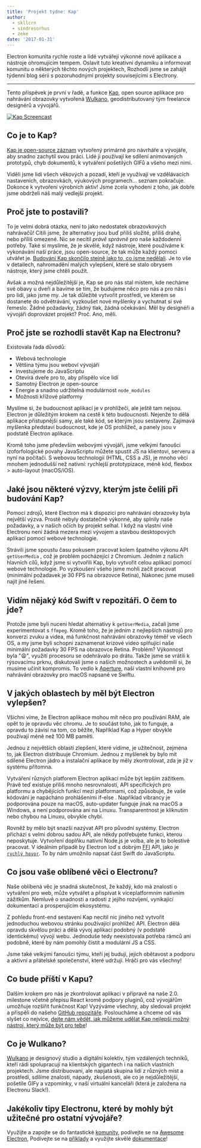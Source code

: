 ```yaml
---
title: 'Projekt týdne: Kap'
author:
  - skllcrn
  - sindresorhus
  - zeke
date: '2017-01-31'
---
```


Electron komunita rychle roste a lidé vytvářejí výkonné nové aplikace a nástroje ohromujícím tempem. Oslavit tuto kreativní dynamiku a informovat komunitu o některých těchto nových projektech, Rozhodli jsme se zahájit týdenní blog sérii s pozoruhodnými projekty souvisejícími s Electrony.

---

Tento příspěvek je první v řadě, a funkce [Kap](https://getkap.co/), open source aplikace pro nahrávání obrazovky vytvořená [Wulkano](https://wulkano.com/), geodistributovaný tým freelance designérů a vývojářů.

[![Kap Screencast](https://cloud.githubusercontent.com/assets/2289/22439463/8f1e509e-e6e4-11e6-9c32-3a9db63fc9a1.gif)](https://getkap.co/)

## Co je to Kap?

[Kap je open-source záznam](https://getkap.co) vytvořený primárně pro návrháře a vývojáře, aby snadno zachytil svou práci. Lidé ji používají ke sdílení animovaných prototypů, chyb dokumentů, k vytváření pošetilých GIFů a všeho mezi nimi.

Viděli jsme lidi všech věkových a pozadí, kteří je využívají ve vzdělávacích nastaveních, obrazovkách, výukových programech... seznam pokračuje. Dokonce k vytvoření výrobních aktiv! Jsme zcela vyhodeni z toho, jak dobře jsme obdrželi náš malý vedlejší projekt.

## Proč jste to postavili?

To je velmi dobrá otázka, není to jako nedostatek obrazovkových nahrávačů! Cítili jsme, že alternativy jsou buď příliš složité, příliš drahé, nebo příliš omezené. Nic se necítil *právě správně* pro naše každodenní potřeby. Také si myslíme, že je skvělé, když nástroje, které používáme k vykonávání naší práce, jsou open-source, že tak může každý pomoci utvářet je. [Budování Kap skončilo stejně jako to, co jsme nedělali](https://medium.com/wulkano-friends/from-idea-to-product-and-beyond-a12850403c38). Je to vše v detailech, nahromadění malých vylepšení, které se stalo obrysem nástroje, který jsme chtěli použít.

Avšak a možná nejdůležitější je, Kap se pro nás stal místem, kde necháme své obavy u dveří a bavíme se tím, že budujeme něco pro nás a pro nás i pro lidi, jako jsme my. Je tak důležité vytvořit prostředí, ve kterém se dostanete do odvětrávání, vyzkoušet nové myšlenky a vychutnat si své řemeslo. Žádné požadavky, žádný tlak, žádná očekávání. Měl by designéři a vývojáři doprovázet projekt? Proč. Ano, měli.

## Proč jste se rozhodli stavět Kap na Electronu?

Existovala řada důvodů:

* Webová technologie
* Většina týmu jsou weboví vývojáři
* Investujeme do JavaScriptu
* Otevírá dveře pro to, aby přispělo více lidí
* Samotný Electron je open-source
* Energie a snadno udržitelná modulárnost `node_modules`
* Možnosti křížové platformy

Myslíme si, že budoucnost aplikací je v prohlížeči, ale ještě tam nejsou. Electron je důležitým krokem na cestě k této budoucnosti. Nejenže to dělá aplikace přístupnější samy, ale také kód, se kterým jsou sestaveny. Zajímavá myšlenka představí budoucnost, kde je OS prohlížeč, a panely jsou v podstatě Electron aplikace.

Kromě toho jsme především webovými vývojáři, jsme velkými fanoušci izoforfologické povahy JavaScriptu můžete spustit JS na klientovi, serveru a nyní na počítači. S webovou technologií (HTML, CSS a JS), je mnoho věcí mnohem jednodušší než nativní: rychlejší prototypizace, méně kód, flexbox > auto-layout (macOS/iOS).

## Jaké jsou některé výzvy, kterým jste čelili při budování Kap?

Pomocí zdrojů, které Electron má k dispozici pro nahrávání obrazovky byla největší výzva. Prostě nebyly dostatečně výkonné, aby splnily naše požadavky, a v našich očích by projekt selhal. I když na vlastní vině Electronu není žádná mezera mezi vývojem a stavbou desktopových aplikací pomocí webové technologie.

Strávili jsme spoustu času pokusem pracovat kolem špatného výkonu API `getUserMedia` , což je problém pocházející z Chromium. Jedním z našich hlavních cílů, když jsme si vytvořili Kap, bylo vytvořit celou aplikaci pomocí webové technologie. Po vyzkoušení všeho jsme mohli začít pracovat (minimální požadavek je 30 FPS na obrazovce Retina), Nakonec jsme museli najít jiné řešení.

## Vidím nějaký kód Swift v repozitáři. O čem to jde?

Protože jsme byli nuceni hledat alternativy k `getUserMedia`, začali jsme experimentovat s `ffmpeg`. Kromě toho, že je jedním z nejlepších nástrojů pro konverzi zvuku a videa, má funkčnost nahrávání obrazovky téměř ve všech OS, a my jsme byli schopni zaznamenat krizové video splňující naše minimální požadavky 30 FPS na obrazovce Retina. Problém? Výkonnost byla ":weary:", využití procesoru se odehrávalo po drátu. Takže jsme se vrátili k rýsovacímu prknu, diskutovali jsme o našich možnostech a uvědomili si, že musíme učinit kompromis. To vedlo k [Aperture](https://github.com/wulkano/aperture), naší vlastní knihovně pro nahrávání obrazovky pro macOS napsané ve Swiftu.

## V jakých oblastech by měl být Electron vylepšen?

Všichni víme, že Electron aplikace mohou mít něco pro používání RAM, ale opět to je opravdu věc chromu. Je to součást toho, jak to funguje, a opravdu to závisí na tom, co běžíte, Například Kap a Hyper obvykle používají méně než 100 MB paměti.

Jednou z největších oblastí zlepšení, které vidíme, je užitečnost, zejména to, jak Electron distribuuje Chromium. Jednou z myšlenek by bylo mít sdílené Electron jádro a instalační aplikace by měly zkontrolovat, zda je již v systému přítomna.

Vytváření různých platforem Electron aplikací může být lepším zážitkem. Právě teď existuje příliš mnoho nesrovnalostí, API specifických pro platformu a chybějících funkcí mezi platformami, což způsobuje, že vaše kódování je napácháno prohlášeními if-else . Například vibrancy je podporována pouze na macOS, auto-updater funguje jinak na macOS a Windows, a není podporována ani na Linuxu. Transparentnost je kliknutím nebo chybou na Linuxu, obvykle chybí.

Rovněž by mělo být snazší nazývat API pro původní systémy. Electron přichází s velmi dobrou sadou API, ale někdy potřebujete funkci, kterou neposkytuje. Vytvoření doplňku nativní Node.js je volba, ale je to bolestivé pracovat. V ideálním případě by Electron loď s dobrým [FFI](https://en.wikipedia.org/wiki/Foreign_function_interface) API, jako je [`rychlý hovor`](https://github.com/cmake-js/fastcall). To by nám umožnilo napsat část Swift do JavaScriptu.

## Co jsou vaše oblíbené věci o Electronu?

Naše oblíbená věc je snadná skutečnost, že každý, kdo má znalosti o vytváření pro web, může vytvářet a přispívat k víceplatformním nativním zážitkům. Nemluvě o snadnosti a radosti z jejího rozvíjení, vynikající dokumentaci a prosperujícím ekosystému.

Z pohledu front-end sestavení Kap necítil nic jiného než vytvořit jednoduchou webovou stránku používající prohlížeč API. Electron dělá opravdu skvělou práci a dělá vývoj aplikací podobný (v podstatě identickému) vývoji webu. Jednoduše tedy neexistovala potřeba rámců ani podobně, které by nám pomohly čistit a modulární JS a CSS.

Jsme také velkými fanoušci týmu, kteří jej budují, jejich obětavost a podporu a aktivní a přátelské společenství, které udržují. Hráči pro vás všechny!

## Co bude příští v Kapu?

Dalším krokem pro nás je zkontrolovat aplikaci v přípravě na naše 2.0. milestone včetně přepisu React kromě podpory pluginů, což vývojářům umožňuje rozšířit funkčnost Kap! Vyzýváme všechny, aby sledovali projekt a přispěli do našeho [GitHub repozitáře](https://github.com/wulkano/kap). Posloucháme a chceme od vás slyšet co nejvíce, [dejte nám vědět, jak můžeme udělat Kap nejlepší možný nástroj, který může být pro tebe](https://wulkano.typeform.com/to/BIvJKz)!

## Co je Wulkano?

[Wulkano](https://wulkano.com) je designový studio a digitální kolektiv, tým vzdálených techniků, kteří rádi spolupracují na klientských gigantech i na našich vlastních projektech. Jsme distribuovaní, ale napjatá skupina lidí z různých míst a prostředí, sdílíme znalosti, nápady, zkušenosti, ale co je nejdůležitější, pošetile GIFy a vzpomínky, v naší virtuální kanceláři (která je založena na Electronu Slack!).

## Jakékoliv tipy Electronu, které by mohly být užitečné pro ostatní vývojáře?

Využijte a zapojte se do fantastické [komunity](https://discuss.atom.io/c/electron), podívejte se na [Awesome Electron](https://github.com/sindresorhus/awesome-electron), Podívejte se na [příklady](https://github.com/electron/electron-api-demos) a využijte skvělé [dokumentace](https://electronjs.org/docs/)!

